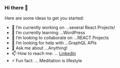### Hi there 👋

Here are some ideas to get you started:

- 🔭 I’m currently working on ...several React Projects!
- 🌱 I’m currently learning ...WordPress 
- 👯 I’m looking to collaborate on ...REACT Projects
- 🤔 I’m looking for help with ...GraphQL APIs 
- 💬 Ask me about ...Anything!
- 📫 How to reach me: ... [Linkedin](https://www.linkedin.com/in/panagiotis-kordas-7b1469203/)
- ⚡ Fun fact: ... Meditation is lifestyle
